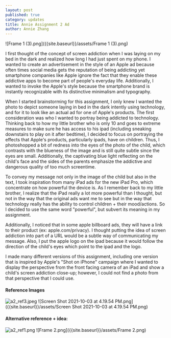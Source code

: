```yaml
---
layout: post
published: true
category: updates
title: Annie Assignment 2 Ad
author: Annie Zhang
---
```

![Frame 1 (3).png]({{site.baseurl}}/assets/Frame 1 (3).png)

I first thought of the concept of screen addiction when I was laying on my bed in the dark and realized how long I had just spent on my phone. I wanted to create an advertisement in the style of an Apple ad because often times social media gets the reputation of being addicting yet smartphone companies like Apple ignore the fact that they enable these addictive apps to become part of people's everyday life. Additionally, I wanted to invoke the Apple's style because the smartphone brand is instantly recognizable with its distinctive minimalism and typography.

When I started brainstorming for this assignment, I only knew I wanted the photo to depict someone laying in bed in the dark intently using technology, and for it to look like an actual ad for one of Apple's products. The first consideration was who I wanted to portray being addicted to technology. Thinking back to how my little brother who is only 10 and goes to extreme measures to make sure he has access to his ipad (including sneaking downstairs to play on it after bedtime), I decided to focus on portraying the effects that Apple's products, particularly ipads, have on children. Thus, I photoshopped a bit of redness into the eyes of the photo of the child, which contrasts with the blueness of the image and is still quite subtle since the eyes are small. Additionally, the captivating blue light reflecting on the child's face and the sides of the parents emphasize the addictive and dangerous quality of too much screentime.

To convey my message not only in the image of the child but also in the text, I took inspiration from many iPad ads for the new iPad Pro, which concentrate on how powerful the device is. As I remember back to my little brother, I realize that the iPad really a lot more powerful than I thought, but not in the way that the original ads want me to see but in the way that technology really has the ability to control children + their mood/actions. So I decided to use the same word "powerful", but subvert its meaning in my assignment.

Additionally, I noticed that in some apple billboard ads, they will have a link to their product (ex: apple.com/privacy). I thought putting the idea of screen addiction into part of a URL would be a subtle way of communicating my message. Also, I put the apple logo on the ipad because it would follow the direction of the child's eyes which point to the ipad and the logo.

I made many different versions of this assignment, including one version that is inspired by Apple's "Shot on iPhone" campaign where I wanted to display the perspective from the front facing camera of an iPad and show a child's screen addiction close-up; however, I could not find a photo from that perspective that I could use.

#### Reference Images
![a2_ref3.jpeg]({{site.baseurl}}/assets/a2_ref3.jpeg)
![Screen Shot 2021-10-03 at 4.19.54 PM.png]({{site.baseurl}}/assets/Screen Shot 2021-10-03 at 4.19.54 PM.png)

#### Alternative reference + idea:
![a2_ref1.png]({{site.baseurl}}/assets/a2_ref1.png)
![Frame 2.png]({{site.baseurl}}/assets/Frame 2.png)

